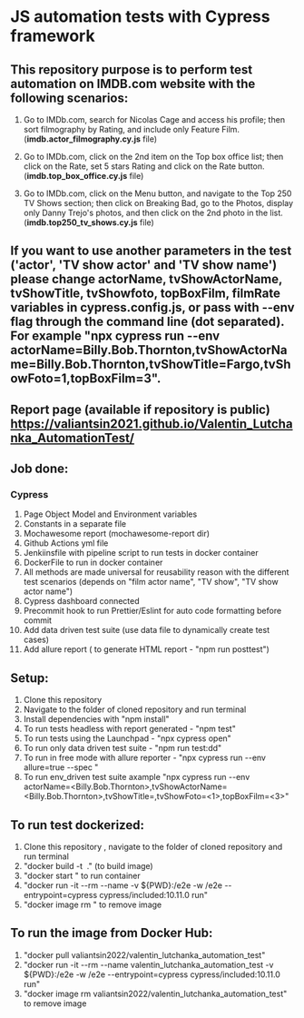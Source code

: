 # JS automation tests with Cypress framework

## This repository purpose is to perform test automation on IMDB.com website with the following scenarios:

1. Go to IMDb.com, search for Nicolas Cage and access his profile; then sort filmography by Rating, and
   include only Feature Film. (**imdb.actor_filmography.cy.js** file)

2. Go to IMDb.com, click on the 2nd item on the Top box office list; then click on the Rate, set 5 stars
   Rating and click on the Rate button. (**imdb.top_box_office.cy.js** file)

3. Go to IMDb.com, click on the Menu button, and navigate to the Top 250 TV Shows section; then click
   on Breaking Bad, go to the Photos, display only Danny Trejo's photos, and then click on the 2nd photo in the list. (**imdb.top250_tv_shows.cy.js** file)

## If you want to use another parameters in the test ('actor', 'TV show actor' and 'TV show name') please change actorName, tvShowActorName, tvShowTitle, tvShowfoto, topBoxFilm, filmRate variables in cypress.config.js, or pass with --env flag through the command line (dot separated). For example "npx cypress run --env actorName=Billy.Bob.Thornton,tvShowActorName=Billy.Bob.Thornton,tvShowTitle=Fargo,tvShowFoto=1,topBoxFilm=3".

## Report page (available if repository is public) https://valiantsin2021.github.io/Valentin_Lutchanka_AutomationTest/

## Job done:

### Cypress

1. Page Object Model and Environment variables
2. Constants in a separate file
3. Mochawesome report (mochawesome-report dir)
4. Github Actions yml file
5. Jenkiinsfile with pipeline script to run tests in docker container
6. DockerFile to run in docker container
7. All methods are made universal for reusability reason with the different test scenarios (depends on "film actor name", "TV show", "TV show actor name")
8. Cypress dashboard connected
9. Precommit hook to run Prettier/Eslint for auto code formatting before commit
10. Add data driven test suite (use data file to dynamically create test cases)
11. Add allure report ( to generate HTML report - "npm run posttest")

## Setup:

1. Clone this repository
2. Navigate to the folder of cloned repository and run terminal
3. Install dependencies with "npm install"
4. To run tests headless with report generated - "npm test"
5. To run tests using the Launchpad - "npx cypress open"
6. To run only data driven test suite - "npm run test:dd"
7. To run in free mode with allure reporter - "npx cypress run --env allure=true --spec <path to spec file or folder>"
8. To run env_driven test suite axample "npx cypress run --env actorName=<Billy.Bob.Thornton>,tvShowActorName=<Billy.Bob.Thornton>,tvShowTitle=<Fargo>,tvShowFoto=<1>,topBoxFilm=<3>"

## To run test dockerized:

1. Clone this repository , navigate to the folder of cloned repository and run terminal
2. "docker build -t <image name> ." (to build image)
3. "docker start <container name>" to run container
4. "docker run -it --rm --name <container name> -v ${PWD}:/e2e -w /e2e --entrypoint=cypress cypress/included:10.11.0 run"
5. "docker image rm <image name>" to remove image

## To run the image from Docker Hub:

1. "docker pull valiantsin2022/valentin_lutchanka_automation_test"
2. "docker run -it --rm --name valentin_lutchanka_automation_test -v ${PWD}:/e2e -w /e2e --entrypoint=cypress cypress/included:10.11.0 run"
3. "docker image rm valiantsin2022/valentin_lutchanka_automation_test" to remove image
